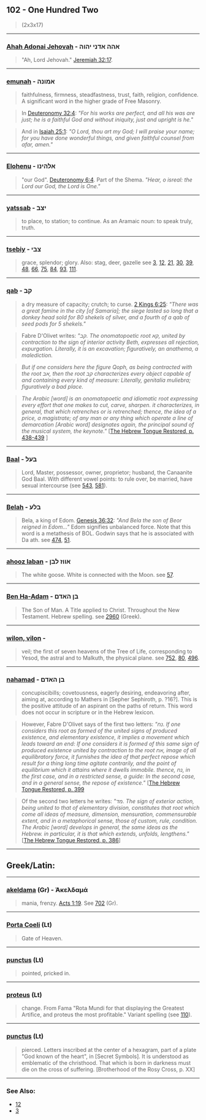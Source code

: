 ## 102 - One Hundred Two
> (2x3x17)

---

### [Ahah Adonai Jehovah](/keys/AHH.ADNI.IHVH) - אהה אדני יהוה
> "Ah, Lord Jehovah." [Jeremiah 32:17](http://biblehub.com/jeremiah/32-17.htm).

---

### [emunah](/keys/AMVNH) - אמונה
> faithfulness, firmness, steadfastness, trust, faith, religion, confidence. A significant word in the higher grade of Free Masonry.

> In [Deuteronomy 32:4](http://biblehub.com/deuteronomy/32-4.htm): *"For his works are perfect, and all his was are just; he is a faithful God and without iniquity, just and upright is he."*

> And in [Isaiah 25:1](http://biblehub.com/isaiah/25-1.htm): *"O Lord, thou art my God; I will praise your name; for you have done wonderful things, and given faithful counsel from afar, amen."*

---

### [Elohenu](/keys/ALHINV) - אלהינו
> "our God". [Deuteronomy 6:4](http://biblehub.com/deuteronomy/6-4.htm). Part of the Shema. *"Hear, o isreal: the Lord our God, the Lord is One."*

---

### [yatssab](/keys/ITzB) - יצב
> to place, to station; to continue. As an Aramaic noun: to speak truly, truth.

---

### [tsebiy](/keys/TzBI) - צבי
> grace, splendor; glory. Also: stag, deer, gazelle see [3](3), [12](12), [21](21), [30](30), [39](39), [48](48), [66](66), [75](75), [84](84), [93](93), [111](111).

---

### [qab](/keys/QB) - קב
> a dry measure of capacity; crutch; to curse. [2 Kings 6:25](http://biblehub.com/2_kings/6-25.htm): *"There was a great famine in the city [of Samaria]; the siege lasted so long that a donkey head sold for 80 shekels of silver, and a fourth of a qab of seed pods for 5 shekels."*

> Fabre D'Olivet writes: *"קב. The onomatopoetic root קא, united by contraction to the sign of interior activity Beth, expresses all rejection, expurgation. Literally, it is an excavation; figuratively, an anathema, a malediction.*

> *But if one considers here the figure Qoph, as being contracted with the root אב, then the root קב characterizes every object capable of and containing every kind of measure: Literally, genitalia muliebra; figuratively a bad place.*

> *The Arabic [word] is an onomatopoetic and idiomatic root expressing every effort that one makes to cut, carve, sharpen. it characterizes, in general, that which retrenches or is retrenched; thence, the idea of a price, a magistrate; of any man or any thing which operate a line of demarcation [Arabic word] designates again, the principal sound of the musical system, the keynote."* [[The Hebrew Tongue Restored, p. 438-439](https://archive.org/stream/hebraictongueres00fabriala#page/438)
]
---

### [Baal](/keys/BOL) - בעל
> Lord, Master, possessor, owner, proprietor; husband, the Canaanite God Baal. With different vowel points: to rule over, be married, have sexual intercourse (see [543](543), [581](581)).

---

### [Belah](/keys/BLO) - בלע
> Bela, a king of Edom. [Genesis 36:32](http://biblehub.com/genesis/36-32.htm): *"And Bela the son of Beor reigned in Edom..."* Edom signifies unbalanced force. Note that this word is a metathesis of BOL. Godwin says that he is associated with Da ath. see [474](474), [51](51).

---

### [ahooz laban](/keys/AVVZ.LBN) - אווז לבן
> The white goose. White is connected with the Moon. see [57](57).

---

### [Ben Ha-Adam](/keys/BN.HADM) - בן האדם
> The Son of Man. A Title applied to Christ. Throughout the New Testament. Hebrew spelling. see [2960](2960) (Greek).

---

### [wilon, vilon](/keys/VILVN) - 
> veil; the first of seven heavens of the Tree of Life, corresponding to Yesod, the astral and to Malkuth, the physical plane. see [752](752), [80](80), [496](496).

---

### [nahamad](/keys/NChMD) - בן האדם
> concupiscibills; covetousness, eagerly desiring, endeavoring after, aiming at, according to Mathers in [Sepher Sephiroth, p. ?16?]. This is the positive attitude of an aspirant on the paths of return. This word does not occur in scripture or in the Hebrew lexicon.

> However, Fabre D'Olivet says of the first two letters: *"נח. If one considers this root as formed of the united signs of produced existence, and elementary existence, it implies a movement which leads toward an end: If one considers it is formed of this same sign of produced existence united by contraction to the root אח, image of all equilibratory force, it furnishes the idea of that perfect repose which result for a thing long time agitate contrarily, and the point of equilibrium which it attains where it dwells immobile. thence, נח, in the first case, and in a restricted sense, a guide: In the second case, and in a general sense, the repose of existence."* [[The Hebrew Tongue Restored, p. 399](https://archive.org/stream/hebraictongueres00fabriala#page/398)

> Of the second two letters he writes: *"מד. The sign of exterior action, being united to that of elementary division, constitutes that root which come all ideas of measure, dimension, mensuration, commensurable extent, and in a metaphorical sense, those of custom, rule, condition. The Arabic [word] develops in general, the same ideas as the Hebrew. in particular, it is that which extends, unfolds, lengthens."* [[The Hebrew Tongue Restored, p. 386](https://archive.org/stream/hebraictongueres00fabriala#page/386)]

---

## Greek/Latin:

---

### [akeldama](/greek?word=akeldama) (Gr) - Ἁκελδαμά
> mania, frenzy. [Acts 1:19](http://biblehub.com/acts/1-19.htm). See [702](702) (Gr).

---

### [Porta Coeli](/latin?word=Porta+Coeli) (Lt)
> Gate of Heaven.

---

### [punctus](/latin?word=punctus) (Lt)
> pointed, pricked in.

---

### [proteus](/latin?word=proteus) (Lt)
> change. From Fama "Rota Mundi for that displaying the Greatest Artifice, and proteus the most profitable." Variant spelling (see [110](110)).

---

### [punctus](/latin?word=punctus) (Lt)
> pierced. Letters inscribed at the center of a hexagram, part of a plate "God known of the heart", in [Secret Symbols]. It is understood as emblematic of the christhood. That which is born in darkness must die on the cross of suffering. [Brotherhood of the Rosy Cross, p. XX]

---

### See Also:

- [12](12)
- [3](3)
